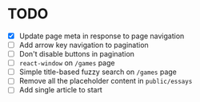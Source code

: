 # TODO

- [x] Update page meta in response to page navigation
- [ ] Add arrow key navigation to pagination
- [ ] Don't disable buttons in pagination
- [ ] `react-window` on `/games` page
- [ ] Simple title-based fuzzy search on `/games` page
- [ ] Remove all the placeholder content in `public/essays`
- [ ] Add single article to start
